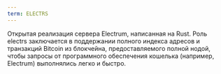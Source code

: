 ```yaml
---
term: ELECTRS
---
```


Открытая реализация сервера Electrum, написанная на Rust. Роль electrs заключается в поддержании полного индекса адресов и транзакций Bitcoin из блокчейна, предоставляемого полной нодой, чтобы запросы от программного обеспечения кошелька (например, Electrum) выполнялись легко и быстро.